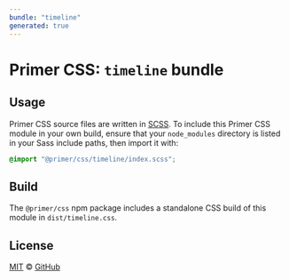 ```yaml
---
bundle: "timeline"
generated: true
---
```


# Primer CSS: `timeline` bundle

## Usage

Primer CSS source files are written in [SCSS]. To include this Primer CSS module in your own build, ensure that your `node_modules` directory is listed in your Sass include paths, then import it with:

```scss
@import "@primer/css/timeline/index.scss";
```

## Build

The `@primer/css` npm package includes a standalone CSS build of this module in `dist/timeline.css`.

## License

[MIT](https://github.com/primer/css/blob/master/LICENSE) &copy; [GitHub](https://github.com/)


[scss]: https://sass-lang.com/documentation/syntax#scss
